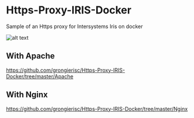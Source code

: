# Https-Proxy-IRIS-Docker
Sample of an Https proxy for Intersystems Iris on docker

![alt text](https://raw.githubusercontent.com/grongierisc/Https-Proxy-IRIS-Docker/master/Misc/Schema.png)

## With Apache
https://github.com/grongierisc/Https-Proxy-IRIS-Docker/tree/master/Apache

## With Nginx
https://github.com/grongierisc/Https-Proxy-IRIS-Docker/tree/master/Nginx

